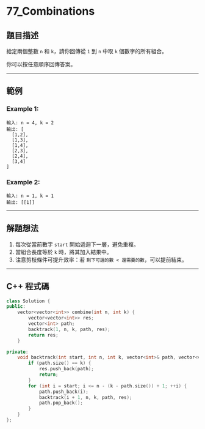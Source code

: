 # 77\_Combinations

## 題目描述

給定兩個整數 `n` 和 `k`，請你回傳從 `1` 到 `n` 中取 `k` 個數字的所有組合。

你可以按任意順序回傳答案。

---

## 範例

### Example 1:

```
輸入: n = 4, k = 2
輸出: [
  [1,2],
  [1,3],
  [1,4],
  [2,3],
  [2,4],
  [3,4]
]
```

### Example 2:

```
輸入: n = 1, k = 1
輸出: [[1]]
```

---

## 解題想法

1. 每次從當前數字 `start` 開始遞迴下一層，避免重複。
2. 當組合長度等於 `k` 時，將其加入結果中。
3. 注意剪枝條件可提升效率：若 `剩下可選的數 < 還需要的數`，可以提前結束。

---

## C++ 程式碼

```cpp
class Solution {
public:
    vector<vector<int>> combine(int n, int k) {
        vector<vector<int>> res;
        vector<int> path;
        backtrack(1, n, k, path, res);
        return res;
    }

private:
    void backtrack(int start, int n, int k, vector<int>& path, vector<vector<int>>& res) {
        if (path.size() == k) {
            res.push_back(path);
            return;
        }
        for (int i = start; i <= n - (k - path.size()) + 1; ++i) {
            path.push_back(i);
            backtrack(i + 1, n, k, path, res);
            path.pop_back();
        }
    }
};
```

